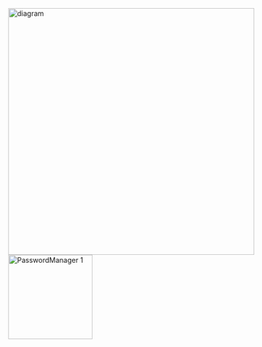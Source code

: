 <img width="497" alt="diagram" src="https://github.com/Iman-khayat/passwordManagerByPython/assets/124199376/c358de5f-5033-4e11-8d1b-0ed8e87d123f">
<img width="170" alt="PasswordManager 1" src="https://github.com/Iman-khayat/passwordManagerByPython/assets/124199376/bfa71902-3d0d-4b18-9896-66f9a510c08a">
